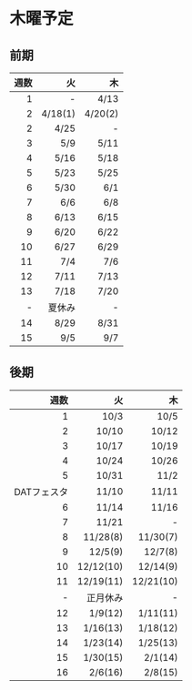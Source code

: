 # 木曜予定

## 前期

|週数|火|木|
|-:|-:|-:|
|1|-|4/13|
|2|4/18(1)|4/20(2)|
|2|4/25|-|
|3|5/9|5/11|
|4|5/16|5/18|
|5|5/23|5/25|
|6|5/30|6/1|
|7|6/6|6/8|
|8|6/13|6/15|
|9|6/20|6/22|
|10|6/27|6/29|
|11|7/4|7/6|
|12|7/11|7/13|
|13|7/18|7/20|
|-|夏休み|-|
|14|8/29|8/31|
|15|9/5|9/7|

## 後期

|週数|火|木|
|-:|-:|-:|
|1|10/3|10/5|
|2|10/10|10/12|
|3|10/17|10/19|
|4|10/24|10/26|
|5|10/31|11/2|
|DATフェスタ|11/10|11/11|
|6|11/14|11/16|
|7|11/21|-|
|8|11/28(8)|11/30(7)|
|9|12/5(9)|12/7(8)|
|10|12/12(10)|12/14(9)|
|11|12/19(11)|12/21(10)|
|-|正月休み|-|
|12|1/9(12)|1/11(11)|
|13|1/16(13)|1/18(12)|
|14|1/23(14)|1/25(13)|
|15|1/30(15)|2/1(14)|
|16|2/6(16)|2/8(15)|

